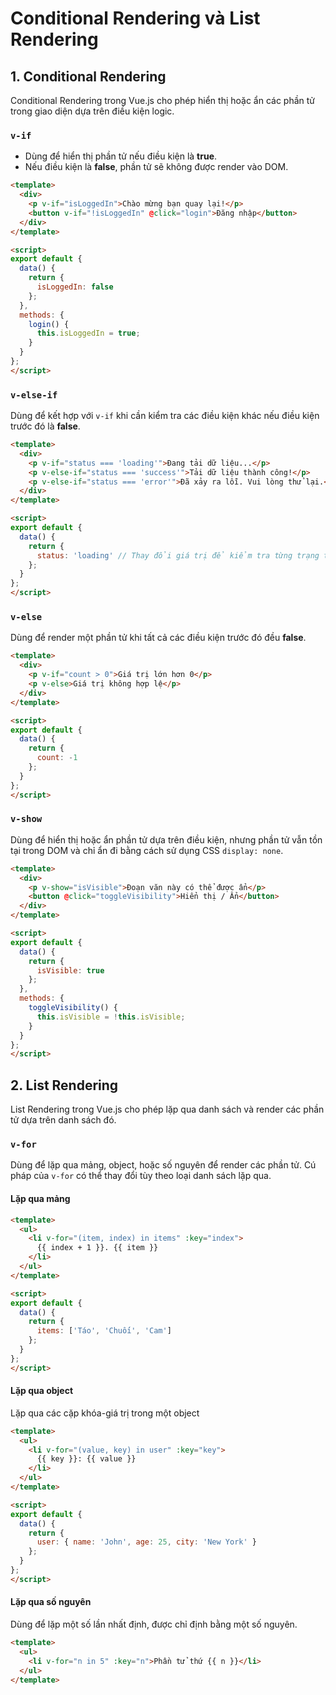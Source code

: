 # Conditional Rendering và List Rendering
## 1. Conditional Rendering
Conditional Rendering trong Vue.js cho phép hiển thị hoặc ẩn các phần tử trong giao diện dựa trên điều kiện logic.

### `v-if`
- Dùng để hiển thị phần tử nếu điều kiện là **true**. 
- Nếu điều kiện là **false**, phần tử sẽ không được render vào DOM.
```html
<template>
  <div>
    <p v-if="isLoggedIn">Chào mừng bạn quay lại!</p>
    <button v-if="!isLoggedIn" @click="login">Đăng nhập</button>
  </div>
</template>

<script>
export default {
  data() {
    return {
      isLoggedIn: false
    };
  },
  methods: {
    login() {
      this.isLoggedIn = true;
    }
  }
};
</script>
```

### `v-else-if`
Dùng để kết hợp với `v-if` khi cần kiểm tra các điều kiện khác nếu điều kiện trước đó là **false**.
```html
<template>
  <div>
    <p v-if="status === 'loading'">Đang tải dữ liệu...</p>
    <p v-else-if="status === 'success'">Tải dữ liệu thành công!</p>
    <p v-else-if="status === 'error'">Đã xảy ra lỗi. Vui lòng thử lại.</p>
  </div>
</template>

<script>
export default {
  data() {
    return {
      status: 'loading' // Thay đổi giá trị để kiểm tra từng trạng thái
    };
  }
};
</script>
```
### `v-else`
Dùng để render một phần tử khi tất cả các điều kiện trước đó đều **false**.
```html
<template>
  <div>
    <p v-if="count > 0">Giá trị lớn hơn 0</p>
    <p v-else>Giá trị không hợp lệ</p>
  </div>
</template>

<script>
export default {
  data() {
    return {
      count: -1
    };
  }
};
</script>
```
### `v-show`
Dùng để hiển thị hoặc ẩn phần tử dựa trên điều kiện, nhưng phần tử vẫn tồn tại trong DOM và chỉ ẩn đi bằng cách sử dụng CSS `display: none`.
```html
<template>
  <div>
    <p v-show="isVisible">Đoạn văn này có thể được ẩn</p>
    <button @click="toggleVisibility">Hiển thị / Ẩn</button>
  </div>
</template>

<script>
export default {
  data() {
    return {
      isVisible: true
    };
  },
  methods: {
    toggleVisibility() {
      this.isVisible = !this.isVisible;
    }
  }
};
</script>
```

## 2. List Rendering
List Rendering trong Vue.js cho phép lặp qua danh sách và render các phần tử dựa trên danh sách đó.

### `v-for`
Dùng để lặp qua mảng, object, hoặc số nguyên để render các phần tử. Cú pháp của `v-for` có thể thay đổi tùy theo loại danh sách lặp qua.

#### Lặp qua mảng
```html
<template>
  <ul>
    <li v-for="(item, index) in items" :key="index">
      {{ index + 1 }}. {{ item }}
    </li>
  </ul>
</template>

<script>
export default {
  data() {
    return {
      items: ['Táo', 'Chuối', 'Cam']
    };
  }
};
</script>
```

#### Lặp qua object
Lặp qua các cặp khóa-giá trị trong một object
```html
<template>
  <ul>
    <li v-for="(value, key) in user" :key="key">
      {{ key }}: {{ value }}
    </li>
  </ul>
</template>

<script>
export default {
  data() {
    return {
      user: { name: 'John', age: 25, city: 'New York' }
    };
  }
};
</script>
```

#### Lặp qua số nguyên
Dùng để lặp một số lần nhất định, được chỉ định bằng một số nguyên.
```html
<template>
  <ul>
    <li v-for="n in 5" :key="n">Phần tử thứ {{ n }}</li>
  </ul>
</template>
```